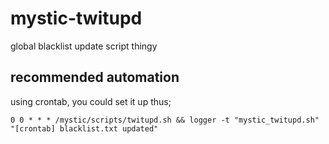 # mystic-twitupd
global blacklist update script thingy

## recommended automation
using crontab, you could set it up thus;

```
0 0 * * * /mystic/scripts/twitupd.sh && logger -t "mystic_twitupd.sh" "[crontab] blacklist.txt updated"
```

